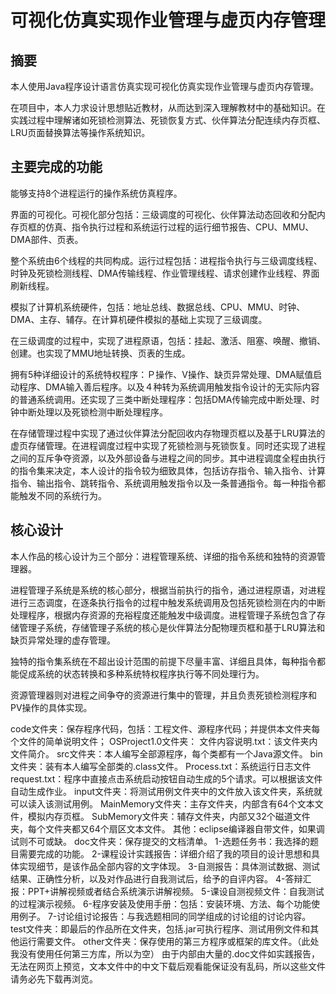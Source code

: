 # 可视化仿真实现作业管理与虚页内存管理
## 摘要
  本人使用Java程序设计语言仿真实现可视化仿真实现作业管理与虚页内存管理。

在项目中，本人力求设计思想贴近教材，从而达到深入理解教材中的基础知识。在实践过程中理解诸如死锁检测算法、死锁恢复方式、伙伴算法分配连续内存页框、LRU页面替换算法等操作系统知识。

## 主要完成的功能

能够支持8个进程运行的操作系统仿真程序。

界面的可视化。可视化部分包括：三级调度的可视化、伙伴算法动态回收和分配内存页框的仿真、指令执行过程和系统运行过程的运行细节报告、CPU、MMU、DMA部件、页表。

整个系统由6个线程的共同构成。运行过程包括：进程指令执行与三级调度线程、时钟及死锁检测线程、DMA传输线程、作业管理线程、请求创建作业线程、界面刷新线程。

模拟了计算机系统硬件，包括：地址总线、数据总线、CPU、MMU、时钟、DMA、主存、辅存。在计算机硬件模拟的基础上实现了三级调度。 

在三级调度的过程中，实现了进程原语，包括：挂起、激活、阻塞、唤醒、撤销、创建。也实现了MMU地址转换、页表的生成。

拥有5种详细设计的系统特权程序：Ｐ操作、V操作、缺页异常处理、DMA赋值启动程序、DMA输入善后程序。以及４种转为系统调用触发指令设计的无实际内容的普通系统调用。还实现了三类中断处理程序：包括DMA传输完成中断处理、时钟中断处理以及死锁检测中断处理程序。

在存储管理过程中实现了通过伙伴算法分配回收内存物理页框以及基于LRU算法的虚页存储管理。在进程调度过程中实现了死锁检测与死锁恢复。同时还实现了进程之间的互斥争夺资源，以及外部设备与进程之间的同步。其中进程调度全程由执行的指令集来决定，本人设计的指令较为细致具体，包括访存指令、输入指令、计算指令、输出指令、跳转指令、系统调用触发指令以及一条普通指令。每一种指令都能触发不同的系统行为。

## 核心设计

本人作品的核心设计为三个部分：进程管理系统、详细的指令系统和独特的资源管理器。

进程管理子系统是系统的核心部分，根据当前执行的指令，通过进程原语，对进程进行三态调度，在逐条执行指令的过程中触发系统调用及包括死锁检测在内的中断处理程序，根据内存资源的充裕程度还能触发中级调度。进程管理子系统包含了存储管理子系统，存储管理子系统的核心是伙伴算法分配物理页框和基于LRU算法和缺页异常处理的虚存管理。

独特的指令集系统在不超出设计范围的前提下尽量丰富、详细且具体，每种指令都能促成系统的状态转换和多种系统特权程序执行等不同处理行为。

资源管理器则对进程之间争夺的资源进行集中的管理，并且负责死锁检测程序和PV操作的具体实现。





code文件夹：保存程序代码，包括：工程文件、源程序代码；并提供本文件夹每个文件的简单说明文件；
            OSProject1.0文件夹：
                              文件内容说明.txt：该文件夹内文件简介。
                              src文件夹：本人编写全部源程序，每个类都有一个Java源文件。
                              bin文件夹：装有本人编写全部类的.class文件。
                              Process.txt：系统运行日志文件
                              request.txt：程序中直接点击系统启动按钮自动生成的5个请求。可以根据该文件自动生成作业。
                              input文件夹：将测试用例文件夹中的文件放入该文件夹，系统就可以读入该测试用例。
                              MainMemory文件夹：主存文件夹，内部含有64个文本文件，模拟内存页框。
                              SubMemory文件夹：辅存文件夹，内部又32个磁道文件夹，每个文件夹都又64个扇区文本文件。
                              其他：eclipse编译器自带文件，如果调试则不可或缺。
doc文件夹：保存提交的文档清单。
          1-选题任务书：我选择的题目需要完成的功能。
          2-课程设计实践报告：详细介绍了我的项目的设计思想和具体实现细节，是该作品全部内容的文字体现。
          3-自测报告：具体测试数据、测试结果、正确性分析，以及对作品进行自我测试后，给予的自评内容。
          4-答辩汇报：PPT+讲解视频或者结合系统演示讲解视频。
          5-课设自测视频文件：自我测试的过程演示视频。
          6-程序安装及使用手册：包括：安装环境、方法、每个功能使用例子。
          7-讨论组讨论报告：与我选题相同的同学组成的讨论组的讨论内容。
test文件夹：即最后的作品所在文件夹，包括.jar可执行程序、测试用例文件和其他运行需要文件。
other文件夹：保存使用的第三方程序或框架的库文件。（此处我没有使用任何第三方库，所以为空）
由于内部由大量的.doc文件如实践报告，无法在网页上预览，文本文件中的中文下载后观看能保证没有乱码，所以这些文件请务必先下载再浏览。
